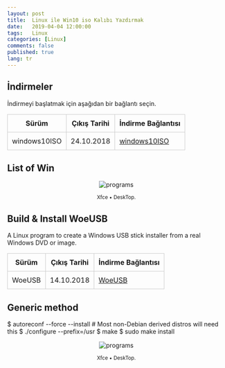 ```yaml
---
layout: post
title:  Linux ile Win10 iso Kalıbı Yazdırmak
date:   2019-04-04 12:00:00
tags:   Linux
categories: [Linux]
comments: false
published: true
lang: tr
---
```


## İndirmeler
İndirmeyi başlatmak için aşağıdan bir bağlantı seçin. 


| Sürüm                  |  Çıkış Tarihi |  İndirme Bağlantısı |
|------------------------|---------------|---------------------|
| windows10ISO         |  24.10.2018   |  [windows10ISO](https://www.microsoft.com/TR-TR/software-download/windows10ISO)|

 
## List of Win

<div class='pull-right alert alert-warning' style="margin: 15px; text-align: center;">
  <img src="{{ site.baseurl }}/assets/usbwriter/woeusb.png" alt="programs" class="resize" />
  <p><small>Xfce &bull; DeskTop.</small></p>
</div>



## Build & Install WoeUSB
A Linux program to create a Windows USB stick installer from a real Windows DVD or image.


| Sürüm                  |  Çıkış Tarihi |  İndirme Bağlantısı |
|------------------------|---------------|---------------------|
| WoeUSB         |  14.10.2018   |  [WoeUSB](https://github.com/slacka/WoeUSB)|




## Generic method
$ autoreconf --force --install # Most non-Debian derived distros will need this
$ ./configure --prefix=/usr
$ make
$ sudo make install


<div class='pull-right alert alert-warning' style="margin: 15px; text-align: center;">
  <img src="https://github.com/slacka/WoeUSB/blob/master/dev/woeusbgui-screenshot.png" alt="programs" class="resize" />
  <p><small>Xfce &bull; DeskTop.</small></p>
</div> 
  
<style>
img.resize {
  max-width:100%;
  max-height:100%;
}
</style>
 

<html>
        <title>Table Example</title>
        <style>
            table {
                border-collapse: collapse;
                width: 100%;
            }
            th, td {
                border: 1px solid #ccc;
                padding: 10px;
            }
            table.alt tr:nth-child(even) {
                background-color: #eee;
            }
            table.alt tr:nth-child(odd) {
                background-color: #fff;
            }            
        </style>
 </html> 
